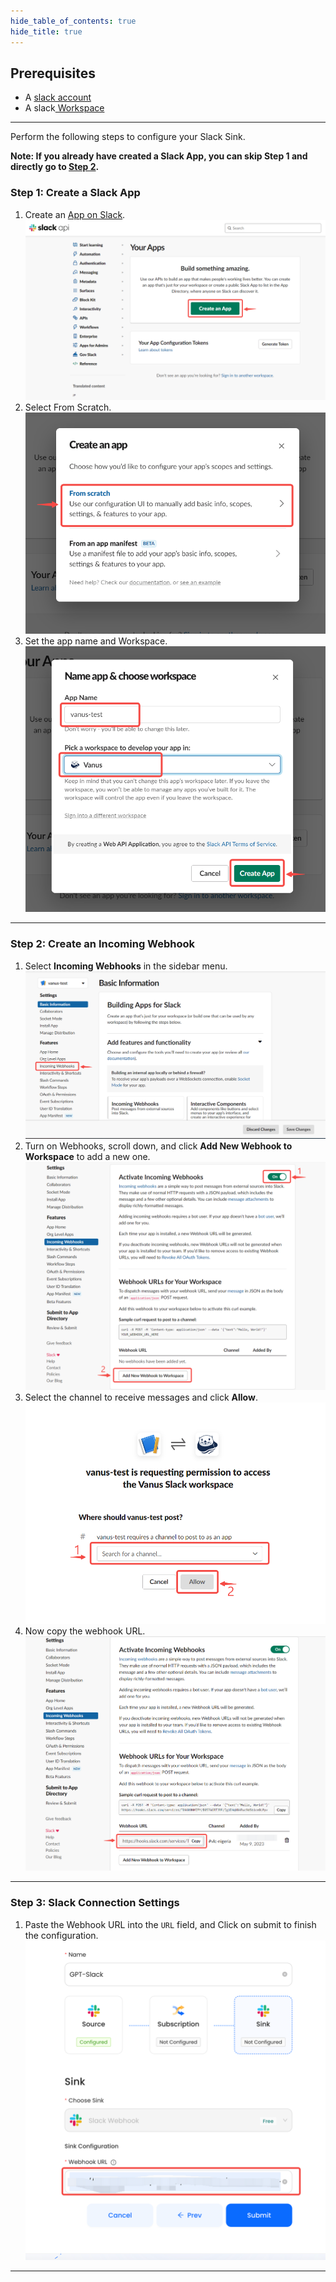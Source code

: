 ```yaml
--- 
hide_table_of_contents: true
hide_title: true
---
```


## Prerequisites

- A [slack account](https://slack.com)
- A slack[ Workspace](https://slack.com/help/articles/206845317-Create-a-Slack-workspace)

---

Perform the following steps to configure your Slack Sink.

**Note: If you already have created a Slack App, you can skip Step 1 and directly go to [Step 2](#step-2-create-an-incoming-webhook).**

### Step 1: Create a Slack App
1. Create an [App on Slack](https://api.slack.com/apps).
   ![](images/1.png)
2. Select From Scratch.
   ![](images/2.png)
3. Set the app name and Workspace.
![](images/3.png)

---

### Step 2: Create an Incoming Webhook
1. Select **Incoming Webhooks** in the sidebar menu.
![img.png](images/4.png)
2. Turn on Webhooks, scroll down, and click **Add New Webhook to Workspace** to add a new one.
![](images/5.png)
3. Select the channel to receive messages and click **Allow**.
![img.png](images/6.png)
4. Now copy the webhook URL.
![](images/7.png)

---

### Step 3: Slack Connection Settings

1. Paste the Webhook URL into the `URL` field, and Click on submit to finish the configuration.
   ![img_2.png](images/submit-slack.png)
   
---


